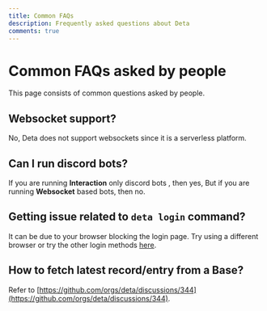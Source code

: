```yaml
---
title: Common FAQs
description: Frequently asked questions about Deta
comments: true
---
```

# Common FAQs asked by people
This page consists of common questions asked by people.

## Websocket support?
No, Deta does not support websockets since it is a serverless platform.

## Can I run discord bots?
If you are running **Interaction** only discord bots , then yes, But if you are running **Websocket** based bots, then no.

## Getting issue related to `deta login` command?
It can be due to your browser blocking the login page. Try using a different browser or 
try the other login methods [here](https://docs.deta.sh/docs/cli/auth#deta-access-tokens).

## How to fetch latest record/entry from a Base?
Refer to [https://github.com/orgs/deta/discussions/344](https://github.com/orgs/deta/discussions/344).